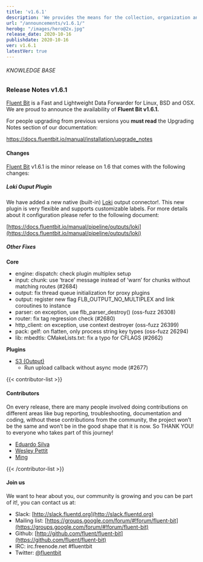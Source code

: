 ```yaml
---
title: 'v1.6.1'
description: 'We provides the means for the collection, organization and computerized retrieval of knowledgeand Lightweight Data Forwarder for Linux, BSD and OSX. We are proud to announce the availability of Fluent Bit v1.6.1.'
url: "/announcements/v1.6.1/"
herobg: "/images/hero@2x.jpg"
release_date: 2020-10-16
publishdate: 2020-10-16
ver: v1.6.1
latestVer: true
---
```


###### KNOWLEDGE BASE

### Release Notes v1.6.1

[Fluent Bit](https://fluentbit.io/) is a Fast and Lightweight Data Forwarder for Linux, BSD and OSX. We are proud to announce the availability of **Fluent Bit v1.6.1.**

For people upgrading from previous versions you **must read** the Upgrading Notes section of our documentation:

https://docs.fluentbit.io/manual/installation/upgrade_notes

#### Changes

[Fluent Bit](https://fluentbit.io) v1.6.1 is the minor release on 1.6 that comes with the following changes:

##### Loki Ouput Plugin

We have added a new native (built-in) [Loki](https://grafana.com/oss/loki/) output connector!. This new plugin is very flexible and supports customizable labels. For more details about it configuration please refer to the following document:

[https://docs.fluentbit.io/manual/pipeline/outputs/loki](https://docs.fluentbit.io/manual/pipeline/outputs/loki)

##### Other Fixes


**Core**

* engine: dispatch: check plugin multiplex setup
* input: chunk: use ‘trace’ message instead of ‘warn’ for chunks without matching routes (#2684)
* output: fix thread queue initialization for proxy plugins
* output: register new flag FLB_OUTPUT_NO_MULTIPLEX and link coroutines to instance
* parser: on exception, use flb_parser_destroy() (oss-fuzz 26308)
* router: fix tag regression check (#2680)
* http_client: on exception, use context destroyer (oss-fuzz 26399)
* pack: gelf: on flatten, only process string key types (oss-fuzz 26294)
* lib: mbedtls: CMakeLists.txt: fix a typo for CFLAGS (#2662)


**Plugins**

* [S3 (Output)](https://docs.fluentbit.io/manual/pipeline/outputs/s3/)
  * Run upload callback without async mode (#2677)


{{< contributor-list >}}

#### Contributors

On every release, there are many people involved doing contributions on different areas like bug reporting, troubleshooting, documentation and coding, without these contributions from the community, the project won’t be the same and won’t be in the good shape that it is now. So THANK YOU! to everyone who takes part of this journey!


* [Eduardo Silva](https://github.com/edsiper)
* [Wesley Pettit](https://github.com/PettitWesley)
* [Ming](https://github.com/liuming50)

{{< /contributor-list >}}

#### Join us

We want to hear about you, our community is growing and you can be part of it!, you can contact us at:

* Slack: [http://slack.fluentd.org](http://slack.fluentd.org)
* Mailing list: [https://groups.google.com/forum/#!forum/fluent-bit](https://groups.google.com/forum/#!forum/fluent-bit)
* Github: [http://github.com/fluent/fluent-bit](https://github.com/fluent/fluent-bit)
* IRC: irc.freenode.net #fluentbit
* Twitter: [@fluentbit](https://twitter.com/fluentbit)